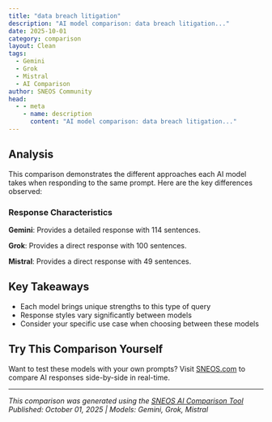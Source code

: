 ```yaml
---
title: "data breach litigation"
description: "AI model comparison: data breach litigation..."
date: 2025-10-01
category: comparison
layout: Clean
tags:
  - Gemini
  - Grok
  - Mistral
  - AI Comparison
author: SNEOS Community
head:
  - - meta
    - name: description
      content: "AI model comparison: data breach litigation..."
---
```


<ChatComparison
  title="data breach litigation"
  prompt="data breach litigation"
  :responses='{
    "Gemini": "Okay, let\u0027s break down data breach litigation. This is a complex area of law, so I\u0027ll provide a comprehensive overview.\n\n**What is Data Breach Litigation?**\n\nData breach litigation involves lawsuits filed by individuals or entities (like businesses) who have been harmed as a result of a data breach.  A data breach occurs when sensitive, protected, or confidential data is accessed, disclosed, stolen, or used by an unauthorized person or entity.  This data can include:\n\n*   **Personally Identifiable Information (PII):** Names, addresses, social security numbers, driver\u0027s license numbers, passport numbers, email addresses, phone numbers, dates of birth, etc.\n*   **Financial Information:** Credit card numbers, bank account numbers, transaction history.\n*   **Protected Health Information (PHI):** Medical records, health insurance information, diagnoses, treatments.\n*   **Trade Secrets:** Confidential business information that gives a company a competitive edge.\n*   **Intellectual Property:** Copyrights, patents, trademarks.\n\n**Who Can Sue?**\n\n*   **Individuals:**  Individuals whose PII or other sensitive information was compromised in a data breach are the most common plaintiffs.\n*   **Businesses:** Businesses can sue if their data was compromised or if they incurred costs (e.g., notification costs, remediation costs) as a result of another company\u0027s breach that affected them.\n*   **Financial Institutions:**  Banks and credit unions may sue to recover losses from fraudulent transactions or the costs of reissuing cards.\n*   **Shareholders:**  In some cases, shareholders may file derivative lawsuits against a company\u0027s board of directors for failing to adequately protect data.\n*   **State Attorneys General (AGs):**  AGs often bring lawsuits on behalf of the residents of their states to enforce state data breach notification laws and consumer protection laws.  They can also pursue penalties and injunctive relief.\n\n**Common Causes of Action (Legal Claims):**\n\nPlaintiffs in data breach cases typically assert a variety of legal claims, including:\n\n*   **Negligence:** This is the most common claim.  Plaintiffs argue that the defendant (the entity that suffered the breach) had a duty to protect their data, breached that duty, and that the breach caused them harm.  Elements of a negligence claim are:\n    *   **Duty of Care:**  The defendant owed a duty to the plaintiff to protect their data.  This duty often arises from industry standards, contracts, or laws like HIPAA or GLBA.\n    *   **Breach of Duty:** The defendant failed to meet the required standard of care. This could involve inadequate security measures, failure to implement reasonable safeguards, or failure to follow industry best practices.\n    *   **Causation:** The defendant\u0027s breach of duty directly caused the plaintiff\u0027s damages. This can be a tricky element to prove.\n    *   **Damages:** The plaintiff suffered actual damages as a result of the breach.\n*   **Breach of Contract:** If there was a contract (e.g., a terms of service agreement, a privacy policy) between the plaintiff and the defendant that promised data security, the plaintiff may sue for breach of contract if that promise was broken.\n*   **Breach of Implied Contract:**  Similar to breach of contract, but based on an implied promise of data security arising from the relationship between the parties.\n*   **Violation of State Data Breach Notification Laws:** Many states have laws requiring companies to notify individuals if their personal information has been compromised in a data breach.  Failure to comply with these laws can give rise to a cause of action.\n*   **Violation of Consumer Protection Laws:**  State consumer protection laws (e.g., unfair or deceptive trade practices acts) may be invoked if the defendant misrepresented its data security practices or failed to adequately protect consumer data.\n*   **Intrusion Upon Seclusion:** This tort involves the intentional intrusion upon the private affairs of another in a manner that would be highly offensive to a reasonable person.\n*   **Unjust Enrichment:** The defendant unfairly benefited from the use of the plaintiff\u0027s data without providing adequate security.\n*   **Declaratory Judgment:**  A request for the court to declare the rights and responsibilities of the parties involved.\n\n**Challenges in Data Breach Litigation:**\n\n*   **Proving Causation and Damages:** This is often the biggest hurdle for plaintiffs.  It can be difficult to prove that the specific damages they suffered (e.g., identity theft, financial loss) were directly caused by the particular data breach in question.  Often, plaintiffs have to show that fraudulent activity occurred *after* the breach and that there\u0027s a reasonable connection.\n    *   **Increased Risk of Harm:**  Some courts have allowed plaintiffs to proceed based on an \u0022increased risk of harm\u0022 theory, arguing that the data breach significantly increased their risk of becoming victims of identity theft, even if they haven\u0027t yet suffered actual harm.  However, this theory is not universally accepted.\n    *   **Time Spent Mitigating the Breach:**  Plaintiffs may claim damages for the time they spent monitoring their credit reports, changing passwords, and taking other steps to mitigate the risk of harm.\n*   **Standing:** Plaintiffs must demonstrate that they have suffered a concrete and particularized injury as a result of the breach in order to have standing to sue in federal court. This can be challenging, especially if the breach only exposed their data but didn\u0027t immediately result in financial loss.\n*   **Class Certification:** Many data breach cases are brought as class actions.  Getting a class certified can be difficult, as the plaintiffs must demonstrate that there are common issues of law and fact that predominate over individual issues.  The size of the class and the commonality of harm are key factors.\n*   **Data Security is Complex:**  Data security is a constantly evolving field, and it can be difficult for judges and juries to understand the technical aspects of data security measures and the reasonableness of a company\u0027s security practices.\n*   **Insurance Coverage Disputes:**  Organizations that suffer a data breach often seek coverage under their insurance policies. However, disputes frequently arise between insurers and policyholders over whether the breach is covered, the amount of coverage available, and the interpretation of policy exclusions.\n\n**Key Legal Concepts and Laws:**\n\n*   **Data Breach Notification Laws:** Every state in the United States, as well as the District of Columbia, Puerto Rico, and the Virgin Islands, has enacted data breach notification laws.  These laws typically require businesses to notify affected individuals when their personal information has been compromised in a data breach. The specific requirements vary from state to state.\n*   **California Consumer Privacy Act (CCPA) / California Privacy Rights Act (CPRA):**  These California laws give consumers significant rights over their personal data, including the right to know what personal information a business collects about them, the right to delete their personal information, and the right to opt-out of the sale of their personal information.  The CCPA also creates a private right of action for consumers whose personal information is compromised in a data breach as a result of a business\u0027s failure to implement reasonable security procedures.\n*   **General Data Protection Regulation (GDPR):**  This European Union law applies to organizations that collect or process the personal data of EU residents, regardless of where the organization is located. The GDPR imposes strict requirements for data security and privacy and provides for significant penalties for non-compliance.\n*   **Health Insurance Portability and Accountability Act (HIPAA):** This U.S. law protects the privacy and security of protected health information (PHI).  HIPAA applies to covered entities (e.g., healthcare providers, health plans) and their business associates.\n*   **Gramm-Leach-Bliley Act (GLBA):** This U.S. law requires financial institutions to protect the privacy and security of their customers\u0027 nonpublic personal information.\n*   **Federal Trade Commission Act (FTC Act):** The FTC has the authority to investigate and prosecute companies that engage in unfair or deceptive trade practices, including failing to adequately protect consumer data.  The FTC has brought numerous enforcement actions against companies that have suffered data breaches.\n*   **Computer Fraud and Abuse Act (CFAA):** This federal law prohibits unauthorized access to computers and data.  It can be used in some data breach cases, although its application is often debated.\n*   **State Consumer Protection Laws (e.g., Unfair and Deceptive Trade Practices Acts):**  These laws vary by state but generally prohibit businesses from engaging in unfair or deceptive practices in their dealings with consumers.\n\n**Defense Strategies:**\n\nDefendants in data breach cases often raise the following defenses:\n\n*   **Lack of Causation:** Arguing that the plaintiff\u0027s damages were not caused by the data breach.\n*   **Lack of Standing:** Arguing that the plaintiff has not suffered a concrete and particularized injury.\n*   **Reasonable Security Measures:**  Arguing that the company implemented reasonable security measures to protect data and that the breach was the result of a sophisticated attack that could not have been prevented.\n*   **Compliance with Industry Standards:** Arguing that the company complied with industry best practices and relevant regulations.\n*   **Force Majeure:** Arguing that the breach was caused by an event beyond the company\u0027s control (e.g., a natural disaster, a government action).\n*   **Preemption:** Arguing that federal law preempts state law claims.\n\n**Settlements:**\n\nMany data breach cases are settled out of court.  Settlements often involve:\n\n*   **Monetary Compensation:** Payments to affected individuals to compensate them for their losses.\n*   **Credit Monitoring Services:** Providing affected individuals with credit monitoring services to help them detect and prevent identity theft.\n*   **Security Enhancements:**  The defendant agrees to implement enhanced security measures to prevent future breaches.\n*   **Policy Changes:** The defendant agrees to change its data privacy policies and practices.\n*   **Attorney\u0027s Fees:**  Payment of the plaintiffs\u0027 attorney\u0027s fees.\n\n**Trends in Data Breach Litigation:**\n\n*   **Increased Litigation:**  The number of data breach lawsuits is increasing as data breaches become more frequent and widespread.\n*   **Focus on Reasonable Security:**  Courts are increasingly scrutinizing the reasonableness of companies\u0027 data security practices.\n*   **Emphasis on Harm:** Courts are placing greater emphasis on the need for plaintiffs to demonstrate actual harm as a result of a data breach.\n*   **Evolving Legal Landscape:**  The legal landscape surrounding data breach litigation is constantly evolving, as new laws are enacted and courts issue new rulings.\n*   **Increased Regulatory Scrutiny:** Government agencies like the FTC and state attorneys general are becoming more active in investigating and prosecuting data breaches.\n\n**Best Practices for Organizations to Avoid Data Breach Litigation:**\n\n*   **Implement a Comprehensive Data Security Program:**  Develop and implement a comprehensive data security program that includes policies, procedures, and technical safeguards to protect sensitive data.\n*   **Conduct Regular Risk Assessments:**  Conduct regular risk assessments to identify vulnerabilities in your data security practices.\n*   **Provide Employee Training:**  Train employees on data security best practices and the importance of protecting sensitive data.\n*   **Implement Strong Access Controls:**  Implement strong access controls to limit access to sensitive data to authorized personnel only.\n*   **Encrypt Sensitive Data:**  Encrypt sensitive data both in transit and at rest.\n*   **Monitor Systems for Suspicious Activity:**  Monitor systems for suspicious activity and investigate potential security incidents promptly.\n*   **Develop a Data Breach Response Plan:**  Develop a data breach response plan that outlines the steps to be taken in the event of a data breach.\n*   **Maintain Adequate Insurance Coverage:**  Maintain adequate insurance coverage to protect against the costs of a data breach.\n*   **Comply with Applicable Laws and Regulations:**  Comply with all applicable data privacy and security laws and regulations.\n*   **Regularly Update Security Measures:**  Continuously update security measures to address new threats and vulnerabilities.\n*   **Work with Security Experts:** Engage with cybersecurity experts to assess and improve security posture.\n\n**In Summary:**\n\nData breach litigation is a complex and evolving area of law.  Organizations that collect and store sensitive data must take steps to protect that data and comply with applicable laws and regulations.  Individuals who have been affected by a data breach should consult with an attorney to discuss their legal options.  The success of a data breach lawsuit depends on a number of factors, including the specific facts of the case, the applicable laws, and the jurisdiction in which the lawsuit is filed. Understanding the legal landscape is crucial for both potential plaintiffs and defendants.\n",
    "Grok": "Data breach litigation refers to legal actions taken in response to unauthorized access, theft, or exposure of sensitive personal or corporate information, often due to a cybersecurity failure, negligence, or malicious attack. These lawsuits typically arise when individuals, businesses, or government entities suffer harm from the breach, such as financial loss, identity theft, reputational damage, or privacy violations. Below is an overview of key aspects of data breach litigation:\n\n---\n\n### **1. What is a Data Breach?**\nA data breach occurs when sensitive, protected, or confidential information is accessed, stolen, or exposed without authorization. This can include:\n- Personal information (e.g., names, Social Security numbers, credit card details)\n- Health records\n- Financial data\n- Trade secrets or intellectual property\n- Customer or employee data\n\nBreaches often result from cyberattacks (e.g., hacking, phishing, ransomware), insider threats, or inadequate security measures.\n\n---\n\n### **2. Types of Data Breach Litigation**\nData breach litigation can take several forms, depending on the parties involved and the nature of the harm. Common types include:\n\n- **Class Action Lawsuits**: Often filed by a group of affected individuals (e.g., customers or employees) against a company for failing to protect their data. These suits typically seek compensation for damages like identity theft, financial loss, or emotional distress.\n- **Individual Lawsuits**: Brought by a single plaintiff who has suffered significant harm due to a data breach.\n- **Regulatory Actions**: Government agencies (e.g., the Federal Trade Commission (FTC) in the U.S., or the Information Commissioner\u2019s Office (ICO) in the UK) may file lawsuits or impose fines for violations of data protection laws.\n- **Shareholder Litigation**: Shareholders may sue a company for failing to disclose a data breach promptly, leading to financial losses or stock value declines (often as derivative lawsuits).\n- **Business-to-Business Litigation**: Companies may sue vendors, partners, or service providers (e.g., cloud providers, payment processors) for breaches caused by their negligence or inadequate security.\n\n---\n\n### **3. Legal Grounds for Data Breach Litigation**\nPlaintiffs in data breach cases often base their claims on the following legal theories:\n- **Negligence**: Failure to implement reasonable security measures to protect data or respond adequately to a breach.\n- **Breach of Contract**: Violation of explicit or implied agreements to safeguard data (e.g., terms of service, privacy policies, or vendor contracts).\n- **Violation of Privacy Laws**: Non-compliance with data protection regulations like:\n  - General Data Protection Regulation (GDPR) in the EU\n  - California Consumer Privacy Act (CCPA) in the U.S.\n  - Health Insurance Portability and Accountability Act (HIPAA) for health data\n  - Gramm-Leach-Bliley Act (GLBA) for financial data\n- **Deceptive Practices**: Misrepresenting data security practices to consumers, often under consumer protection laws like the FTC Act.\n- **Breach of Fiduciary Duty**: Failing to protect sensitive information as part of a duty owed to customers, employees, or shareholders.\n\n---\n\n### **4. Common Defenses in Data Breach Litigation**\nCompanies or entities defending against data breach lawsuits often argue:\n- **Lack of Standing**: Plaintiffs must prove they suffered actual harm (e.g., financial loss or identity theft) rather than just a risk of future harm. Courts in some jurisdictions have dismissed cases where no concrete injury is shown.\n- **Adequate Security Measures**: The defendant had reasonable safeguards in place and complied with industry standards or regulations.\n- **Third-Party Responsibility**: The breach was caused by an external attacker or third party (e.g., a hacker or vendor), not the defendant\u2019s negligence.\n- **No Duty Owed**: The defendant did not have a legal obligation to protect the data in question.\n- **Statute of Limitations**: The lawsuit was filed after the legal time limit for bringing such claims.\n\n---\n\n### **5. Damages and Remedies Sought**\nIn data breach litigation, plaintiffs may seek:\n- **Compensatory Damages**: For financial losses, identity theft recovery costs, or emotional distress.\n- **Punitive Damages**: To punish the defendant for egregious negligence or misconduct.\n- **Injunctive Relief**: Court orders to improve security practices or notify affected individuals.\n- **Statutory Penalties**: Fines or damages mandated by specific laws (e.g., GDPR fines up to \u20AC20 million or 4% of global annual revenue).\n- **Equitable Relief**: Credit monitoring services, data deletion, or other non-monetary remedies.\n\n---\n\n### **6. Challenges in Data Breach Litigation**\n- **Proving Harm**: It can be difficult to demonstrate tangible damages, especially if harm is speculative (e.g., risk of future identity theft). Some courts require concrete evidence of injury.\n- **Jurisdictional Issues**: Breaches often involve data across multiple regions, raising questions about which laws apply (e.g., GDPR for EU residents, state laws in the U.S.).\n- **Attribution**: Identifying the perpetrator of a breach (e.g., hackers, insiders) and linking the harm to the defendant\u2019s actions can be complex.\n- **Class Certification**: In class actions, plaintiffs must show commonality in claims, which can be challenging if harms vary widely.\n\n---\n\n### **7. Notable Data Breach Litigation Cases**\n- **Equifax (2017)**: A massive breach exposed the personal data of 147 million people. Equifax settled with the FTC, state attorneys general, and consumers for over $575 million, including compensation for affected individuals and credit monitoring.\n- **Yahoo (2013-2016)**: Breaches affecting billions of user accounts led to a $117.5 million class action settlement for inadequate security practices.\n- **Target (2013)**: Hackers accessed data of 41 million customers via a third-party vendor. Target paid $18.5 million in a multi-state settlement and faced numerous lawsuits.\n- **British Airways (2018)**: A GDPR violation for a breach affecting 400,000 customers resulted in a \u00A320 million fine by the ICO (reduced from an initial \u00A3183 million).\n\n---\n\n### **8. Preventative Measures to Avoid Litigation**\nCompanies can reduce the risk of data breach litigation by:\n- Implementing robust cybersecurity measures (e.g., encryption, firewalls, multi-factor authentication).\n- Conducting regular security audits and risk assessments.\n- Training employees on data security and phishing prevention.\n- Complying with applicable data protection laws (e.g., GDPR, CCPA, HIPAA).\n- Developing and testing incident response plans to mitigate breaches quickly.\n- Obtaining cyber insurance to cover potential legal and financial costs.\n\n---\n\n### **9. Regulatory and Legislative Trends**\n- **Stricter Data Protection Laws**: Laws like GDPR and CCPA impose heavy fines and grant consumers rights to sue for breaches (e.g., CCPA\u2019s private right of action for certain violations).\n- **State-Level Legislation**: In the U.S., states like California, New York, and Virginia are enacting comprehensive privacy laws with breach notification requirements.\n- **Increased Enforcement**: Regulators are more actively pursuing penalties and settlements for data breaches, even in the absence of proven harm.\n\n---\n\n### **Conclusion**\nData breach litigation is a growing area of law as cybercrimes become more frequent and sophisticated. Both individuals and organizations must navigate complex legal landscapes involving privacy laws, negligence claims, and regulatory compliance. Companies can mitigate risks through proactive security measures and legal preparedness, while affected parties should seek legal counsel to evaluate potential claims within applicable deadlines.\n\nIf you have a specific case, jurisdiction, or aspect of data breach litigation in mind, feel free to provide more details for a tailored response!",
    "Mistral": "Data breach litigation refers to legal actions taken by individuals or organizations against entities that have experienced a data breach, resulting in the unauthorized access, disclosure, or theft of sensitive information. These lawsuits typically seek compensation for damages incurred due to the breach, such as financial losses, identity theft, and emotional distress. Here are some key aspects of data breach litigation:\n\n### Types of Claims\n1. **Negligence**: Claims that the defendant failed to exercise reasonable care in protecting personal information.\n2. **Breach of Contract**: Claims that the defendant violated contractual obligations to protect data.\n3. **Violation of Privacy Laws**: Claims that the defendant violated specific privacy laws or regulations, such as the General Data Protection Regulation (GDPR) in Europe or the California Consumer Privacy Act (CCPA) in the United States.\n4. **Unjust Enrichment**: Claims that the defendant benefited financially from the data breach at the expense of the plaintiffs.\n5. **Consumer Protection**: Claims that the defendant engaged in unfair or deceptive practices.\n\n### Key Elements\n1. **Standing**: Plaintiffs must demonstrate that they have suffered a concrete and particularized injury that is fairly traceable to the defendant\u0027s conduct.\n2. **Causation**: Plaintiffs must show that the data breach directly caused their injuries.\n3. **Damages**: Plaintiffs must prove that they have suffered actual damages, which can include financial losses, costs of credit monitoring, and emotional distress.\n\n### Defenses\n1. **Reasonable Security Measures**: Defendants may argue that they took reasonable steps to protect data.\n2. **Lack of Harm**: Defendants may claim that plaintiffs have not suffered any actual harm.\n3. **Statutory Compliance**: Defendants may assert that they complied with all relevant laws and regulations.\n\n### Legal Framework\n1. **Federal Laws**: In the United States, federal laws such as the Health Insurance Portability and Accountability Act (HIPAA) and the Gramm-Leach-Bliley Act (GLBA) may apply.\n2. **State Laws**: Many states have their own data breach notification laws and consumer protection statutes.\n3. **International Laws**: Laws like the GDPR in the European Union provide strong protections for personal data and impose significant penalties for non-compliance.\n\n### Settlements and Judgments\n1. **Class Action Lawsuits**: Many data breach cases are filed as class actions, where a group of plaintiffs collectively sue the defendant.\n2. **Settlements**: Settlements often include monetary compensation, credit monitoring services, and improvements to the defendant\u0027s data security practices.\n3. **Judgments**: If a case goes to trial, a court may award damages and impose injunctions to ensure future compliance with data protection laws.\n\n### Preventive Measures\n1. **Data Security**: Implementing robust data security measures, including encryption, access controls, and regular audits.\n2. **Incident Response Plans**: Developing and maintaining an incident response plan to quickly address and mitigate data breaches.\n3. **Compliance**: Ensuring compliance with all relevant data protection laws and regulations.\n\n### Notable Cases\n1. **Equifax Data Breach**: In 2017, Equifax experienced a massive data breach affecting over 147 million consumers. The company faced numerous lawsuits and ultimately agreed to a settlement that included compensation for affected individuals.\n2. **Yahoo Data Breach**: Yahoo suffered multiple data breaches between 2013 and 2014, affecting billions of user accounts. The company faced legal actions and eventually settled a class action lawsuit.\n\nData breach litigation is a complex and evolving area of law, influenced by technological advancements, regulatory changes, and societal expectations regarding data privacy and security."
  }'
  published-date="23:40"
/>

## Analysis

This comparison demonstrates the different approaches each AI model takes when responding to the same prompt. Here are the key differences observed:

### Response Characteristics

**Gemini**: Provides a detailed response with 114 sentences. 

**Grok**: Provides a direct response with 100 sentences. 

**Mistral**: Provides a direct response with 49 sentences. 

## Key Takeaways

- Each model brings unique strengths to this type of query
- Response styles vary significantly between models
- Consider your specific use case when choosing between these models

## Try This Comparison Yourself

Want to test these models with your own prompts? Visit [SNEOS.com](https://sneos.com) to compare AI responses side-by-side in real-time.

---

*This comparison was generated using the [SNEOS AI Comparison Tool](https://sneos.com)*
*Published: October 01, 2025 | Models: Gemini, Grok, Mistral*
